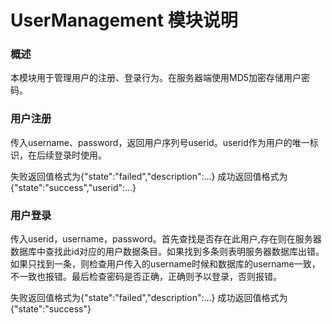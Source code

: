 # UserManagement 模块说明

### 概述

本模块用于管理用户的注册、登录行为。在服务器端使用MD5加密存储用户密码。

### 用户注册
传入username、password，返回用户序列号userid。userid作为用户的唯一标识，在后续登录时使用。

失败返回值格式为{"state":"failed","description":...}
成功返回值格式为{"state":"success","userid":...}

### 用户登录
传入userid，username，password。首先查找是否存在此用户,存在则在服务器数据库中查找此id对应的用户数据条目。如果找到多条则表明服务器数据库出错。如果只找到一条，则检查用户传入的username时候和数据库的username一致，不一致也报错。最后检查密码是否正确，正确则予以登录，否则报错。

失败返回值格式为{"state":"failed","description":...}
成功返回值格式为{"state":"success"}
